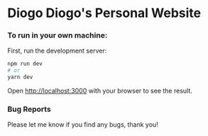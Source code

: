 # Diogo Diogo's Personal Website

### To run in your own machine:

First, run the development server:

```bash
npm run dev
# or
yarn dev
```

Open [http://localhost:3000](http://localhost:3000) with your browser to see the result.

### Bug Reports

Please let me know if you find any bugs, thank you!
